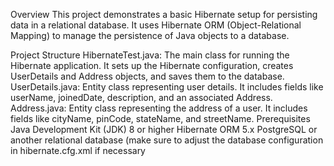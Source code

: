 Overview
This project demonstrates a basic Hibernate setup for persisting data in a relational database. It uses Hibernate ORM (Object-Relational Mapping) to manage the persistence of Java objects to a database.

Project Structure
HibernateTest.java: The main class for running the Hibernate application. It sets up the Hibernate configuration, creates UserDetails and Address objects, and saves them to the database.
UserDetails.java: Entity class representing user details. It includes fields like userName, joinedDate, description, and an associated Address.
Address.java: Entity class representing the address of a user. It includes fields like cityName, pinCode, stateName, and streetName.
Prerequisites
Java Development Kit (JDK) 8 or higher
Hibernate ORM 5.x
PostgreSQL or another relational database (make sure to adjust the database configuration in hibernate.cfg.xml if necessary
